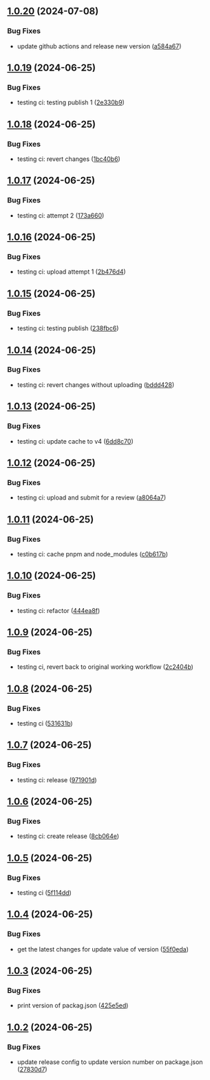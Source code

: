 ## [1.0.20](https://github.com/mrpmohiburrahman/similar-react-native-libraries/compare/v1.0.19...v1.0.20) (2024-07-08)


### Bug Fixes

* update github actions and release new version ([a584a67](https://github.com/mrpmohiburrahman/similar-react-native-libraries/commit/a584a6747ffbe01b79f74df1c7e6fb793a338fcc))

## [1.0.19](https://github.com/mrpmohiburrahman/similar-react-native-libraries/compare/v1.0.18...v1.0.19) (2024-06-25)


### Bug Fixes

* testing ci: testing publish 1 ([2e330b9](https://github.com/mrpmohiburrahman/similar-react-native-libraries/commit/2e330b9f1c8243ae9eeaf16826ccd44f08ef110d))

## [1.0.18](https://github.com/mrpmohiburrahman/similar-react-native-libraries/compare/v1.0.17...v1.0.18) (2024-06-25)


### Bug Fixes

* testing ci: revert changes ([1bc40b6](https://github.com/mrpmohiburrahman/similar-react-native-libraries/commit/1bc40b6bcc3d333354d3a34680857f5bf5afd178))

## [1.0.17](https://github.com/mrpmohiburrahman/similar-react-native-libraries/compare/v1.0.16...v1.0.17) (2024-06-25)


### Bug Fixes

* testing ci: attempt 2 ([173a660](https://github.com/mrpmohiburrahman/similar-react-native-libraries/commit/173a66020907c1d9acb9d391c3d2600b6fdab3a5))

## [1.0.16](https://github.com/mrpmohiburrahman/similar-react-native-libraries/compare/v1.0.15...v1.0.16) (2024-06-25)


### Bug Fixes

* testing ci: upload attempt 1 ([2b476d4](https://github.com/mrpmohiburrahman/similar-react-native-libraries/commit/2b476d4d78e85a46a698d0ee72083752b73d9978))

## [1.0.15](https://github.com/mrpmohiburrahman/similar-react-native-libraries/compare/v1.0.14...v1.0.15) (2024-06-25)


### Bug Fixes

* testing ci: testing publish ([238fbc6](https://github.com/mrpmohiburrahman/similar-react-native-libraries/commit/238fbc606ae534f87f61803994c0a24f247c2ebb))

## [1.0.14](https://github.com/mrpmohiburrahman/similar-react-native-libraries/compare/v1.0.13...v1.0.14) (2024-06-25)


### Bug Fixes

* testing ci: revert changes without uploading ([bddd428](https://github.com/mrpmohiburrahman/similar-react-native-libraries/commit/bddd428b14eba94d4948ebc0fab558c34933f7aa))

## [1.0.13](https://github.com/mrpmohiburrahman/similar-react-native-libraries/compare/v1.0.12...v1.0.13) (2024-06-25)


### Bug Fixes

* testing ci: update cache to v4 ([6dd8c70](https://github.com/mrpmohiburrahman/similar-react-native-libraries/commit/6dd8c7021c5c2af69abdcadf08a281db42dc47ce))

## [1.0.12](https://github.com/mrpmohiburrahman/similar-react-native-libraries/compare/v1.0.11...v1.0.12) (2024-06-25)


### Bug Fixes

* testing ci: upload and submit for a review ([a8064a7](https://github.com/mrpmohiburrahman/similar-react-native-libraries/commit/a8064a780f1443f3e44d19ea31c9ed7d329af2e5))

## [1.0.11](https://github.com/mrpmohiburrahman/similar-react-native-libraries/compare/v1.0.10...v1.0.11) (2024-06-25)


### Bug Fixes

* testing ci: cache pnpm and node_modules ([c0b617b](https://github.com/mrpmohiburrahman/similar-react-native-libraries/commit/c0b617bd942caae0728531972506f097ddbfb95a))

## [1.0.10](https://github.com/mrpmohiburrahman/similar-react-native-libraries/compare/v1.0.9...v1.0.10) (2024-06-25)


### Bug Fixes

* testing ci: refactor ([444ea8f](https://github.com/mrpmohiburrahman/similar-react-native-libraries/commit/444ea8f120353a621440f7e43d7bb28e18bb995c))

## [1.0.9](https://github.com/mrpmohiburrahman/similar-react-native-libraries/compare/v1.0.8...v1.0.9) (2024-06-25)


### Bug Fixes

* testing ci, revert back to original working workflow ([2c2404b](https://github.com/mrpmohiburrahman/similar-react-native-libraries/commit/2c2404b8b2b18bc7a277621453d1734bde2ea075))

## [1.0.8](https://github.com/mrpmohiburrahman/similar-react-native-libraries/compare/v1.0.7...v1.0.8) (2024-06-25)


### Bug Fixes

* testing ci ([531631b](https://github.com/mrpmohiburrahman/similar-react-native-libraries/commit/531631b7f542843cb28f4b792533ee2087ca7bf9))

## [1.0.7](https://github.com/mrpmohiburrahman/similar-react-native-libraries/compare/v1.0.6...v1.0.7) (2024-06-25)


### Bug Fixes

* testing ci: release ([971901d](https://github.com/mrpmohiburrahman/similar-react-native-libraries/commit/971901dee90041d51b2c162c6993dd1a739c22c6))

## [1.0.6](https://github.com/mrpmohiburrahman/similar-react-native-libraries/compare/v1.0.5...v1.0.6) (2024-06-25)


### Bug Fixes

* testing ci: create release ([8cb064e](https://github.com/mrpmohiburrahman/similar-react-native-libraries/commit/8cb064edd4afd4a94667af4ba1bdad57381efaf0))

## [1.0.5](https://github.com/mrpmohiburrahman/similar-react-native-libraries/compare/v1.0.4...v1.0.5) (2024-06-25)


### Bug Fixes

* testing ci ([5f114dd](https://github.com/mrpmohiburrahman/similar-react-native-libraries/commit/5f114dda4badd95c0d39f9bbce294b8ea885920c))

## [1.0.4](https://github.com/mrpmohiburrahman/similar-react-native-libraries/compare/v1.0.3...v1.0.4) (2024-06-25)


### Bug Fixes

* get the latest changes for update value of version ([55f0eda](https://github.com/mrpmohiburrahman/similar-react-native-libraries/commit/55f0eda09ae03b2e9b7c98fb93b326af0b86cc4a))

## [1.0.3](https://github.com/mrpmohiburrahman/similar-react-native-libraries/compare/v1.0.2...v1.0.3) (2024-06-25)


### Bug Fixes

* print version of packag.json ([425e5ed](https://github.com/mrpmohiburrahman/similar-react-native-libraries/commit/425e5edf7ee698cf186559142c746fca85a9b596))

## [1.0.2](https://github.com/mrpmohiburrahman/similar-react-native-libraries/compare/v1.0.1...v1.0.2) (2024-06-25)


### Bug Fixes

* update release config to update version number on package.json ([27830d7](https://github.com/mrpmohiburrahman/similar-react-native-libraries/commit/27830d7a605bc3ffc954fc6f69146ed9edd499fc))
